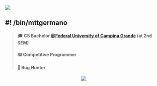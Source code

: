 <!-- Header -->
<img src="https://i.pinimg.com/originals/ef/08/d1/ef08d117f320d1e142f79c4413e0a2bf.gif"></img>


<!-- Body -->
## #! /bin/mttgermano
> #### 🎓 CS Bachelor [@Federal University of Campina Grande](https://portal.ufcg.edu.br/) (at 2nd SEM)
> #### ⌨️ Competitive Programmer															
> #### 🐛 Bug Hunter																

<p>
	<a href="https://img.shields.io/badge/Arch_Linux-1793D1?style=for-the-badge&logo=arch-linux&logoColor=white"><igm src="https://archlinux.org/"></img></a>
	<a href="https://img.shields.io/badge/Lua-2C2D72?style=for-the-badge&logo=lua&logoColor=white"><igm src="https://www.lua.org/docs.html"></img></a>
	<a href="https://cplusplus.com/"><igm src="https://img.shields.io/badge/C%2B%2B-00599C?style=for-the-badge&logo=c%2B%2B&logoColor=white"></img></a>
	<a href="https://docs.python.org/3/"><igm src="https://img.shields.io/badge/Python-3776AB?style=for-the-badge&logo=python&logoColor=white"></img></a>
	<a href="https://docs.arduino.cc/"><igm src="https://img.shields.io/badge/Arduino-00979D?style=for-the-badge&logo=Arduino&logoColor=white"></img></a>
	<a href="https://github.com/tmux/tmux/wiki"><igm src="https://img.shields.io/badge/tmux-1BB91F?style=for-the-badge&logo=tmux&logoColor=white"></img></a>
	<a href="https://neovim.io/doc/"><igm src="https://img.shields.io/badge/NeoVim-%2357A143.svg?&style=for-the-badge&logo=neovim&logoColor=white"></img></a>
	<a href="https://www.figma.com/"><igm src="https://img.shields.io/badge/Figma-F24E1E?style=for-the-badge&logo=figma&logoColor=white"></img></a>
	<a href="https://www.gnu.org/software/bash/manual/bash.html"><igm src="https://img.shields.io/badge/Shell_Script-121011?style=for-the-badge&logo=gnu-bash&logoColor=white"></img></a>
	<a href="https://doc.rust-lang.org/book/"><igm src="https://img.shields.io/badge/Rust-000000?style=for-the-badge&logo=rust&logoColor=white"></img></a>
	<a href="https://codeforces.com/"><igm src="https://img.shields.io/badge/CodeForces-385597?style=for-the-badge&logo=codeforces&logoColor=white"></img></a>
	<a href="https://atcoder.jp/"><igm src="https://img.shields.io/badge/AtCoder-white?style=for-the-badge&logo=Ferrari&logoColor=black"></img></a>
	<a href="https://cses.fi/"><igm src="https://img.shields.io/badge/CSES-ff5555?style=for-the-badge&logo=c&logoColor=white"></img></a>
<p>

<!-- Footer -->
<p align="center">
	<a href=""><img src="https://img.shields.io/badge/ProtonMail-8B89CC?style=for-the-badge&logo=protonmail&logoColor=white"></img></a>
</p>


<!--
![]()
<img src="https://i.pinimg.com/originals/64/e2/41/64e241ec861140b34fcdde07c12a1279.gif"> </img>
![image](https://user-images.githubusercontent.com/109299725/230250351-eb5e4f98-5865-4ab4-81d4-3f12a4c73ee0.png)
-->
